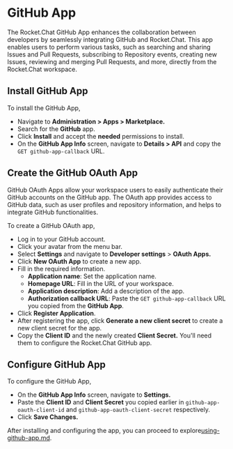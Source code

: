 # GitHub App

The Rocket.Chat GitHub App enhances the collaboration between developers by seamlessly integrating GitHub and Rocket.Chat. This app enables users to perform various tasks, such as searching and sharing Issues and Pull Requests, subscribing to Repository events, creating new Issues, reviewing and merging Pull Requests, and more, directly from the Rocket.Chat workspace.

## Install GitHub App

To install the GitHub App,

* Navigate to **Administration > Apps > Marketplace.**
* Search for the **GitHub** app.
* Click **Install** and accept the **needed** permissions to install.&#x20;
* On the **GitHub App Info** screen, navigate to **Details > API** and copy the `GET github-app-callback` URL.

## Create the GitHub OAuth App

GitHub OAuth Apps allow your workspace users to easily authenticate their GitHub accounts on the GitHub app. The OAuth app provides access to GitHub data, such as user profiles and repository information, and helps to integrate GitHub functionalities.

To create a GitHub OAuth app,

* Log in to your GitHub account.
* Click your avatar from the menu bar.
* Select **Settings** and navigate to **Developer settings** > **OAuth Apps.**
* Click **New OAuth App** to create a new app.
* Fill in the required information.
  * **Application name**: Set the application name.
  * **Homepage URL**: Fill in the URL of your workspace.
  * **Application description**: Add a description of the app.
  * **Authorization callback URL**: Paste the `GET github-app-callback` URL you copied from the **GitHub App**.
* Click **Register Application**.
* After registering the app, click **Generate a new client secret** to create a new client secret for the app.
* Copy the **Client ID** and the newly created **Client Secret.** You'll need them to configure the Rocket.Chat GitHub app.

## Configure GitHub App

To configure the GitHub App,

* On the **GitHub App Info** screen, navigate to **Settings.**
* Paste the **Client ID** and **Client Secret** you copied earlier in `github-app-oauth-client-id` and `github-app-oauth-client-secret`  respectively.
* Click **Save Changes.**

After installing and configuring the app, you can proceed to explore[using-github-app.md](using-github-app.md "mention").
